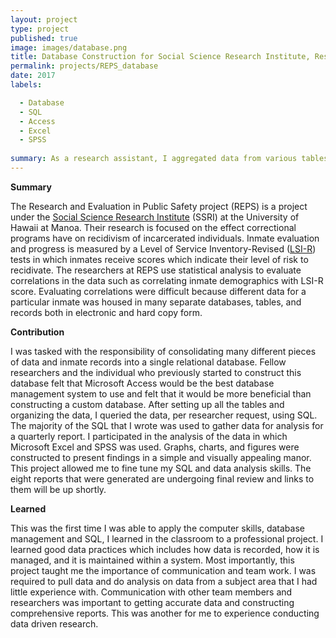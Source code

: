 ```yaml
---
layout: project
type: project
published: true
image: images/database.png
title: Database Construction for Social Science Research Institute, Research and Evaluation for Public Safety Project
permalink: projects/REPS_database
date: 2017
labels:

  - Database
  - SQL
  - Access 
  - Excel
  - SPSS
  
summary: As a research assistant, I aggregated data from various tables to construct a relational, SQL, database.  I was required to write queries, analyse data, and organize the results to make them visually appealing.
---
```


__Summary__

The Research and Evaluation in Public Safety project (REPS) is a project under the [Social Science Research Institute](http://ssri.manoa.hawaii.edu/faculty-research/) (SSRI) at the University of Hawaii at Manoa.  Their research is focused on the effect correctional programs have on recidivism of incarcerated individuals.  Inmate evaluation and progress is measured by a Level of Service Inventory-Revised ([LSI-R](https://www.mhs.com/MHS-Publicsafety?prodname=lsi-r)) tests in which inmates receive scores which indicate their level of risk to recidivate.  The researchers at REPS use statistical analysis to evaluate correlations in the data such as correlating inmate demographics with LSI-R score.  Evaluating correlations were difficult because different data for a particular inmate was housed in many separate databases, tables, and records both in electronic and hard copy form.  

**Contribution**

I was tasked with the responsibility of consolidating many different pieces of data and inmate records into a single relational database.  Fellow researchers and the individual who previously started to construct this database felt that Microsoft Access would be the best database management system to use and felt that it would be more beneficial than constructing a custom database.  After setting up all the tables and organizing the data, I queried the data, per researcher request, using SQL.  The majority of the SQL that I wrote was used to gather data for analysis for a quarterly report.  I participated in the analysis of the data in which Microsoft Excel and SPSS was used.  Graphs, charts, and figures were constructed to present findings in a simple and visually appealing manor.  This project allowed me to fine tune my SQL and data analysis skills.  The eight reports that were generated are undergoing final review and links to them will be up shortly.   

__Learned__

This was the first time I was able to apply the computer skills, database management and SQL, I learned in the classroom to a professional project.  I learned good data practices which includes how data is recorded, how it is managed, and it is maintained within a system.  Most importantly, this project taught me the importance of communication and team work.  I was required to pull data and do analysis on data from a subject area that I had little experience with.  Communication with other team members and researchers was important to getting accurate data and constructing comprehensive reports.  This was another for me to experience conducting data driven research.
 
<br/>